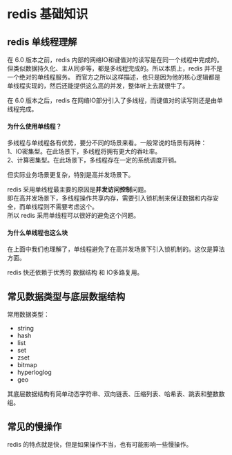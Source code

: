 # redis 基础知识

##  redis 单线程理解
在 6.0 版本之前，redis 内部的网络IO和键值对的读写是在同一个线程中完成的。  
但类似数据持久化、主从同步等，都是多线程完成的。所以本质上，redis 并不是一个绝对的单线程服务。
而官方之所以这样描述，也只是因为他的核心逻辑都是单线程实现的，然后还能提供这么高的并发，整体听上去就很牛了。

在 6.0 版本之后，redis 在网络IO部分引入了多线程，而键值对的读写则还是由单线程完成。  

#### 为什么使用单线程？
多线程与单线程各有优势，要分不同的场景来看。一般常说的场景有两种：  
1、IO密集型。在此场景下，多线程将拥有更大的吞吐率。   
2、计算密集型。在此场景下，多线程存在一定的系统调度开销。   

但实际业务场景更复杂，特别是高并发场景下。

redis 采用单线程最主要的原因是**并发访问控制**问题。   
即在高并发场景下，多线程操作共享内存，需要引入锁机制来保证数据和内存安全，而单线程则不需要考虑这个。  
所以 redis 采用单线程可以很好的避免这个问题。

#### 为什么单线程也这么块
在上面中我们也理解了，单线程避免了在高并发场景下引入锁机制的。这仅是算法方面。

redis 快还依赖于优秀的 数据结构 和 IO多路复用。


## 常见数据类型与底层数据结构
常用数据类型：
* string
* hash
* list
* set
* zset
* bitmap
* hyperloglog
* geo

其底层数据结构有简单动态字符串、双向链表、压缩列表、哈希表、跳表和整数数组。

## 常见的慢操作
redis 的特点就是快，但是如果操作不当，也有可能影响一些慢操作。
